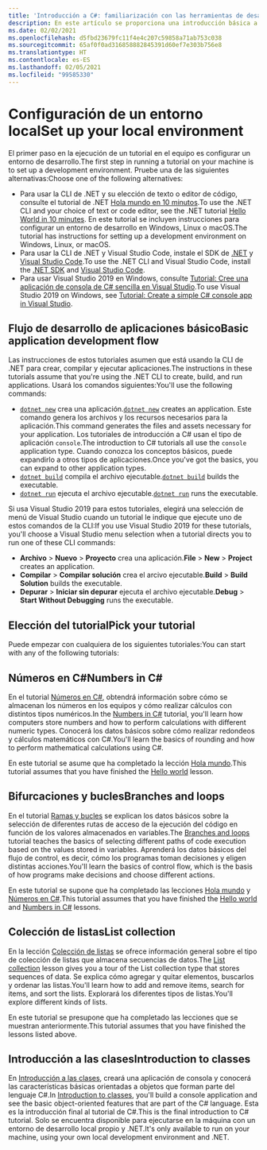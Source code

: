 ```yaml
---
title: 'Introducción a C#: familiarización con las herramientas de desarrollo'
description: En este artículo se proporciona una introducción básica a las herramientas que usará para desarrollar de C# y .NET en el equipo.
ms.date: 02/02/2021
ms.openlocfilehash: d5fbd23679fc11f4e4c207c59858a71ab753c038
ms.sourcegitcommit: 65af0f0ad316858882845391d60ef7e303b756e8
ms.translationtype: HT
ms.contentlocale: es-ES
ms.lasthandoff: 02/05/2021
ms.locfileid: "99585330"
---
```

# <a name="set-up-your-local-environment"></a><span data-ttu-id="ffa94-103">Configuración de un entorno local</span><span class="sxs-lookup"><span data-stu-id="ffa94-103">Set up your local environment</span></span>

<span data-ttu-id="ffa94-104">El primer paso en la ejecución de un tutorial en el equipo es configurar un entorno de desarrollo.</span><span class="sxs-lookup"><span data-stu-id="ffa94-104">The first step in running a tutorial on your machine is to set up a development environment.</span></span> <span data-ttu-id="ffa94-105">Pruebe una de las siguientes alternativas:</span><span class="sxs-lookup"><span data-stu-id="ffa94-105">Choose one of the following alternatives:</span></span>

* <span data-ttu-id="ffa94-106">Para usar la CLI de .NET y su elección de texto o editor de código, consulte el tutorial de .NET [Hola mundo en 10 minutos](https://dotnet.microsoft.com/learn/dotnet/hello-world-tutorial/intro).</span><span class="sxs-lookup"><span data-stu-id="ffa94-106">To use the .NET CLI and your choice of text or code editor, see the .NET tutorial [Hello World in 10 minutes](https://dotnet.microsoft.com/learn/dotnet/hello-world-tutorial/intro).</span></span> <span data-ttu-id="ffa94-107">En este tutorial se incluyen instrucciones para configurar un entorno de desarrollo en Windows, Linux o macOS.</span><span class="sxs-lookup"><span data-stu-id="ffa94-107">The tutorial has instructions for setting up a development environment on Windows, Linux, or macOS.</span></span>
* <span data-ttu-id="ffa94-108">Para usar la CLI de .NET y Visual Studio Code, instale el SDK de [.NET](https://dotnet.microsoft.com/download) y [Visual Studio Code](https://code.visualstudio.com/).</span><span class="sxs-lookup"><span data-stu-id="ffa94-108">To use the .NET CLI and Visual Studio Code, install the [.NET SDK](https://dotnet.microsoft.com/download) and [Visual Studio Code](https://code.visualstudio.com/).</span></span>
* <span data-ttu-id="ffa94-109">Para usar Visual Studio 2019 en Windows, consulte [Tutorial: Cree una aplicación de consola de C# sencilla en Visual Studio](/visualstudio/get-started/csharp/tutorial-console).</span><span class="sxs-lookup"><span data-stu-id="ffa94-109">To use Visual Studio 2019 on Windows, see [Tutorial: Create a simple C# console app in Visual Studio](/visualstudio/get-started/csharp/tutorial-console).</span></span>

## <a name="basic-application-development-flow"></a><span data-ttu-id="ffa94-110">Flujo de desarrollo de aplicaciones básico</span><span class="sxs-lookup"><span data-stu-id="ffa94-110">Basic application development flow</span></span>

<span data-ttu-id="ffa94-111">Las instrucciones de estos tutoriales asumen que está usando la CLI de .NET para crear, compilar y ejecutar aplicaciones.</span><span class="sxs-lookup"><span data-stu-id="ffa94-111">The instructions in these tutorials assume that you're using the .NET CLI to create, build, and run applications.</span></span> <span data-ttu-id="ffa94-112">Usará los comandos siguientes:</span><span class="sxs-lookup"><span data-stu-id="ffa94-112">You'll use the following commands:</span></span>

* <span data-ttu-id="ffa94-113">[`dotnet new`](../../../core/tools/dotnet-new.md) crea una aplicación.</span><span class="sxs-lookup"><span data-stu-id="ffa94-113">[`dotnet new`](../../../core/tools/dotnet-new.md) creates an application.</span></span> <span data-ttu-id="ffa94-114">Este comando genera los archivos y los recursos necesarios para la aplicación.</span><span class="sxs-lookup"><span data-stu-id="ffa94-114">This command generates the files and assets necessary for your application.</span></span> <span data-ttu-id="ffa94-115">Los tutoriales de introducción a C# usan el tipo de aplicación `console`.</span><span class="sxs-lookup"><span data-stu-id="ffa94-115">The introduction to C# tutorials all use the `console` application type.</span></span> <span data-ttu-id="ffa94-116">Cuando conozca los conceptos básicos, puede expandirlo a otros tipos de aplicaciones.</span><span class="sxs-lookup"><span data-stu-id="ffa94-116">Once you've got the basics, you can expand to other application types.</span></span>
* <span data-ttu-id="ffa94-117">[`dotnet build`](../../../core/tools/dotnet-build.md) compila el archivo ejecutable.</span><span class="sxs-lookup"><span data-stu-id="ffa94-117">[`dotnet build`](../../../core/tools/dotnet-build.md) builds the executable.</span></span>
* <span data-ttu-id="ffa94-118">[`dotnet run`](../../../core/tools/dotnet-run.md) ejecuta el archivo ejecutable.</span><span class="sxs-lookup"><span data-stu-id="ffa94-118">[`dotnet run`](../../../core/tools/dotnet-run.md) runs the executable.</span></span>

<span data-ttu-id="ffa94-119">Si usa Visual Studio 2019 para estos tutoriales, elegirá una selección de menú de Visual Studio cuando un tutorial le indique que ejecute uno de estos comandos de la CLI:</span><span class="sxs-lookup"><span data-stu-id="ffa94-119">If you use Visual Studio 2019 for these tutorials, you'll choose a Visual Studio menu selection when a tutorial directs you to run one of these CLI commands:</span></span>

* <span data-ttu-id="ffa94-120">**Archivo** > **Nuevo** > **Proyecto** crea una aplicación.</span><span class="sxs-lookup"><span data-stu-id="ffa94-120">**File** > **New** > **Project** creates an application.</span></span>
* <span data-ttu-id="ffa94-121">**Compilar** >  **Compilar solución** crea el arcivo ejecutable.</span><span class="sxs-lookup"><span data-stu-id="ffa94-121">**Build** >  **Build Solution** builds the executable.</span></span>
* <span data-ttu-id="ffa94-122">**Depurar** > **Iniciar sin depurar** ejecuta el archivo ejecutable.</span><span class="sxs-lookup"><span data-stu-id="ffa94-122">**Debug** > **Start Without Debugging** runs the executable.</span></span>

## <a name="pick-your-tutorial"></a><span data-ttu-id="ffa94-123">Elección del tutorial</span><span class="sxs-lookup"><span data-stu-id="ffa94-123">Pick your tutorial</span></span>

<span data-ttu-id="ffa94-124">Puede empezar con cualquiera de los siguientes tutoriales:</span><span class="sxs-lookup"><span data-stu-id="ffa94-124">You can start with any of the following tutorials:</span></span>

## <a name="numbers-in-c"></a><span data-ttu-id="ffa94-125">Números en C\#</span><span class="sxs-lookup"><span data-stu-id="ffa94-125">Numbers in C\#</span></span>

<span data-ttu-id="ffa94-126">En el tutorial [Números en C#](numbers-in-csharp-local.md), obtendrá información sobre cómo se almacenan los números en los equipos y cómo realizar cálculos con distintos tipos numéricos.</span><span class="sxs-lookup"><span data-stu-id="ffa94-126">In the [Numbers in C#](numbers-in-csharp-local.md) tutorial, you'll learn how computers store numbers and how to perform calculations with different numeric types.</span></span> <span data-ttu-id="ffa94-127">Conocerá los datos básicos sobre cómo realizar redondeos y cálculos matemáticos con C#.</span><span class="sxs-lookup"><span data-stu-id="ffa94-127">You'll learn the basics of rounding and how to perform mathematical calculations using C#.</span></span>

<span data-ttu-id="ffa94-128">En este tutorial se asume que ha completado la lección [Hola mundo](hello-world.yml).</span><span class="sxs-lookup"><span data-stu-id="ffa94-128">This tutorial assumes that you have finished the [Hello world](hello-world.yml) lesson.</span></span>

## <a name="branches-and-loops"></a><span data-ttu-id="ffa94-129">Bifurcaciones y bucles</span><span class="sxs-lookup"><span data-stu-id="ffa94-129">Branches and loops</span></span>

<span data-ttu-id="ffa94-130">En el tutorial [Ramas y bucles](branches-and-loops-local.md) se explican los datos básicos sobre la selección de diferentes rutas de acceso de la ejecución del código en función de los valores almacenados en variables.</span><span class="sxs-lookup"><span data-stu-id="ffa94-130">The [Branches and loops](branches-and-loops-local.md) tutorial teaches the basics of selecting different paths of code execution based on the values stored in variables.</span></span> <span data-ttu-id="ffa94-131">Aprenderá los datos básicos del flujo de control, es decir, cómo los programas toman decisiones y eligen distintas acciones.</span><span class="sxs-lookup"><span data-stu-id="ffa94-131">You'll learn the basics of control flow, which is the basis of how programs make decisions and choose different actions.</span></span>

<span data-ttu-id="ffa94-132">En este tutorial se supone que ha completado las lecciones [Hola mundo](hello-world.yml) y [Números en C#](numbers-in-csharp-local.md).</span><span class="sxs-lookup"><span data-stu-id="ffa94-132">This tutorial assumes that you have finished the [Hello world](hello-world.yml) and [Numbers in C#](numbers-in-csharp-local.md) lessons.</span></span>

## <a name="list-collection"></a><span data-ttu-id="ffa94-133">Colección de listas</span><span class="sxs-lookup"><span data-stu-id="ffa94-133">List collection</span></span>

<span data-ttu-id="ffa94-134">En la lección [Colección de listas](arrays-and-collections.md) se ofrece información general sobre el tipo de colección de listas que almacena secuencias de datos.</span><span class="sxs-lookup"><span data-stu-id="ffa94-134">The [List collection](arrays-and-collections.md) lesson gives you a tour of the List collection type that stores sequences of data.</span></span> <span data-ttu-id="ffa94-135">Se explica cómo agregar y quitar elementos, buscarlos y ordenar las listas.</span><span class="sxs-lookup"><span data-stu-id="ffa94-135">You'll learn how to add and remove items, search for items, and sort the lists.</span></span> <span data-ttu-id="ffa94-136">Explorará los diferentes tipos de listas.</span><span class="sxs-lookup"><span data-stu-id="ffa94-136">You'll explore different kinds of lists.</span></span>

<span data-ttu-id="ffa94-137">En este tutorial se presupone que ha completado las lecciones que se muestran anteriormente.</span><span class="sxs-lookup"><span data-stu-id="ffa94-137">This tutorial assumes that you have finished the lessons listed above.</span></span>

## <a name="introduction-to-classes"></a><span data-ttu-id="ffa94-138">Introducción a las clases</span><span class="sxs-lookup"><span data-stu-id="ffa94-138">Introduction to classes</span></span>

<span data-ttu-id="ffa94-139">En [Introducción a las clases](introduction-to-classes.md), creará una aplicación de consola y conocerá las características básicas orientadas a objetos que forman parte del lenguaje C#.</span><span class="sxs-lookup"><span data-stu-id="ffa94-139">In [Introduction to classes](introduction-to-classes.md), you'll build a console application and see the basic object-oriented features that are part of the C# language.</span></span> <span data-ttu-id="ffa94-140">Esta es la introducción final al tutorial de C#.</span><span class="sxs-lookup"><span data-stu-id="ffa94-140">This is the final introduction to C# tutorial.</span></span> <span data-ttu-id="ffa94-141">Solo se encuentra disponible para ejecutarse en la máquina con un entorno de desarrollo local propio y .NET.</span><span class="sxs-lookup"><span data-stu-id="ffa94-141">It's only available to run on your machine, using your own local development environment and .NET.</span></span>
